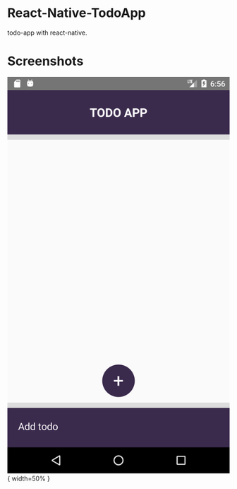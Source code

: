 # React-Native-TodoApp
todo-app with react-native.
# Screenshots
![](./screenshots/Screenshot_1.png){ width=50% }


